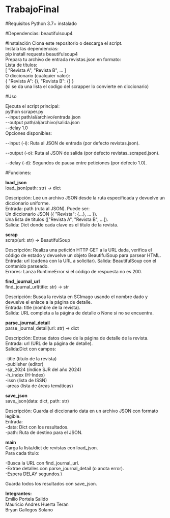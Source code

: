 # TrabajoFinal

#Requisitos 
Python 3.7+ instalado

#Dependencias:
beautifulsoup4


#Instalación
Clona este repositorio o descarga el script.\
Instala las dependencias:\
pip install requests beautifulsoup4\
Prepara tu archivo de entrada revistas.json en formato:\
Lista de títulos:\
[
  "Revista A",
  "Revista B",
  ...
]\
O diccionario (cualquier valor):\
{
  "Revista A": {},
  "Revista B": {}
}\
(si se da una lista el codigo del scrapper lo convierte en diccionario)

#Uso

Ejecuta el script principal:\
python scraper.py \
  --input path/al/archivo/entrada.json \
  --output path/al/archivo/salida.json \
  --delay 1.0\
Opciones disponibles:

--input (-i): Ruta al JSON de entrada (por defecto revistas.json).

--output (-o): Ruta al JSON de salida (por defecto revistas_scraped.json).

--delay (-d): Segundos de pausa entre peticiones (por defecto 1.0).


#Funciones:

**load_json**\
load_json(path: str) -> dict

Descripción: Lee un archivo JSON desde la ruta especificada y devuelve un diccionario uniforme.\
Entrada: path (ruta al JSON). Puede ser:\
Un diccionario JSON ({ "Revista": {...}, ... }).\
Una lista de títulos (["Revista A", "Revista B", ...]).\
Salida: Dict donde cada clave es el título de la revista.


**scrap**\
scrap(url: str) -> BeautifulSoup

Descripción: Realiza una petición HTTP GET a la URL dada, verifica el código de estado y devuelve un objeto BeautifulSoup para parsear HTML.
Entrada: url (cadena con la URL a solicitar).
Salida: BeautifulSoup con el contenido parseado.\
Errores: Lanza RuntimeError si el código de respuesta no es 200.


**find_journal_url**\
find_journal_url(title: str) -> str

Descripción: Busca la revista en SCImago usando el nombre dado y devuelve el enlace a la página de detalle.\
Entrada: title (nombre de la revista).\
Salida: URL completa a la página de detalle o None si no se encuentra.

**parse_journal_detail**\
parse_journal_detail(url: str) -> dict

Descripción: Extrae datos clave de la página de detalle de la revista.\
Entrada: url (URL de la página de detalle).\
Salida:Dict con campos:

-title (título de la revista)\
-publisher (editor)\
-sjr_2024 (índice SJR del año 2024)\
-h_index (H-Index)\
-issn (lista de ISSN)\
-areas (lista de áreas temáticas)

**save_json**\
save_json(data: dict, path: str)

Descripción: Guarda el diccionario data en un archivo JSON con formato legible.\
Entrada:\
-data: Dict con los resultados.\
-path: Ruta de destino para el JSON.

**main**\
Carga la lista/dict de revistas con load_json.\
Para cada título:

-Busca la URL con find_journal_url.\
-Extrae detalles con parse_journal_detail (o anota error).\
-Espera DELAY segundos.\

Guarda todos los resultados con save_json.

**Integrantes:**\
Emilio Portela Salido\
Mauricio Andres Huerta Teran\
Bryan Gallegos Solano
